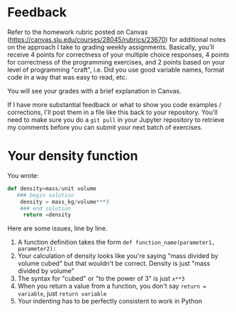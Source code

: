 # Feedback

Refer to the homework rubric posted on Canvas (https://canvas.slu.edu/courses/28045/rubrics/23670) for additional notes on the approach I take to grading weekly assignments. Basically, you'll receive 4 points for correctness of your multiple choice responses, 4 points for correctness of the programming exercises, and 2 points based on your level of programming "craft", i.e. Did you use good variable names, format code in a way that was easy to read, etc.

You will see your grades with a brief explanation in Canvas.

If I have more substantial feedback or what to show you code examples / corrections, I'll post them in a file like this back to your repository.  You'll need to make sure you do a `git pull` in your Jupyter repository to retrieve my comments before you can submit your next batch of exercises.

# Your density function

You wrote:
```python
def density=mass/unit volume
   ### begin solution
    density = mass_kg/volume***3
    ### end solution
     return =density
```

Here are some issues, line by line.
1. A function definition takes the form `def function_name(parameter1, parameter2):`
2. Your calculation of density looks like you're saying "mass divided by volume cubed" but that wouldn't be correct. Density is just "mass divided by volume"
3. The syntax for "cubed" or "to the power of 3" is just `x**3`
4. When you return a value from a function, you don't say `return = variable`, just `return variable`
5. Your indenting has to be perfectly consistent to work in Python